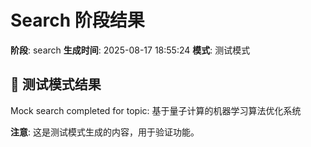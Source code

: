 # Search 阶段结果

**阶段**: search
**生成时间**: 2025-08-17 18:55:24
**模式**: 测试模式

## 📝 测试模式结果

Mock search completed for topic: 基于量子计算的机器学习算法优化系统

**注意**: 这是测试模式生成的内容，用于验证功能。